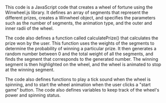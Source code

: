 This code is a JavaScript code that creates a wheel of fortune using the Winwheel.js library. It defines an array of segments that represent the different prizes, creates a Winwheel object, and specifies the parameters such as the number of segments, the animation type, and the outer and inner radii of the wheel.

The code also defines a function called calculatePrize() that calculates the prize won by the user. This function uses the weights of the segments to determine the probability of winning a particular prize. It then generates a random number between 0 and the total weight of all the segments, and finds the segment that corresponds to the generated number. The winning segment is then highlighted on the wheel, and the wheel is animated to stop at the winning segment.

The code also defines functions to play a tick sound when the wheel is spinning, and to start the wheel animation when the user clicks a "start game" button. The code also defines variables to keep track of the wheel's power and spinning status.
